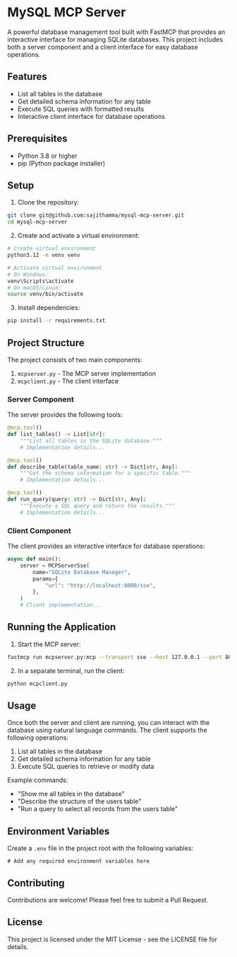# MySQL MCP Server

A powerful database management tool built with FastMCP that provides an interactive interface for managing SQLite databases. This project includes both a server component and a client interface for easy database operations.

## Features

- List all tables in the database
- Get detailed schema information for any table
- Execute SQL queries with formatted results
- Interactive client interface for database operations

## Prerequisites

- Python 3.8 or higher
- pip (Python package installer)

## Setup

1. Clone the repository:
```bash
git clone git@github.com:sajithamma/mysql-mcp-server.git
cd mysql-mcp-server
```

2. Create and activate a virtual environment:
```bash
# Create virtual environment
python3.12 -m venv venv

# Activate virtual environment
# On Windows:
venv\Scripts\activate
# On macOS/Linux:
source venv/bin/activate
```

3. Install dependencies:
```bash
pip install -r requirements.txt
```

## Project Structure

The project consists of two main components:

1. `mcpserver.py` - The MCP server implementation
2. `mcpclient.py` - The client interface

### Server Component

The server provides the following tools:

```python
@mcp.tool()
def list_tables() -> List[str]:
    """List all tables in the SQLite database."""
    # Implementation details...

@mcp.tool()
def describe_table(table_name: str) -> Dict[str, Any]:
    """Get the schema information for a specific table."""
    # Implementation details...

@mcp.tool()
def run_query(query: str) -> Dict[str, Any]:
    """Execute a SQL query and return the results."""
    # Implementation details...
```

### Client Component

The client provides an interactive interface for database operations:

```python
async def main():
    server = MCPServerSse(
        name="SQLite Database Manager",
        params={
            "url": "http://localhost:8000/sse",
        },
    )
    # Client implementation...
```

## Running the Application

1. Start the MCP server:
```bash
fastmcp run mcpserver.py:mcp --transport sse --host 127.0.0.1 --port 8000
```

2. In a separate terminal, run the client:
```bash
python mcpclient.py
```

## Usage

Once both the server and client are running, you can interact with the database using natural language commands. The client supports the following operations:

1. List all tables in the database
2. Get detailed schema information for any table
3. Execute SQL queries to retrieve or modify data

Example commands:
- "Show me all tables in the database"
- "Describe the structure of the users table"
- "Run a query to select all records from the users table"

## Environment Variables

Create a `.env` file in the project root with the following variables:
```
# Add any required environment variables here
```

## Contributing

Contributions are welcome! Please feel free to submit a Pull Request.

## License

This project is licensed under the MIT License - see the LICENSE file for details.
